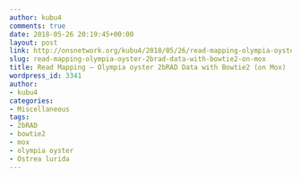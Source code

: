 ```yaml
---
author: kubu4
comments: true
date: 2018-05-26 20:19:45+00:00
layout: post
link: http://onsnetwork.org/kubu4/2018/05/26/read-mapping-olympia-oyster-2brad-data-with-bowtie2-on-mox/
slug: read-mapping-olympia-oyster-2brad-data-with-bowtie2-on-mox
title: Read Mapping – Olympia oyster 2bRAD Data with Bowtie2 (on Mox)
wordpress_id: 3341
author:
- kubu4
categories:
- Miscellaneous
tags:
- 2bRAD
- bowtie2
- mox
- olympia oyster
- Ostrea lurida
---
```


